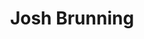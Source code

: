 ---
short_name: joshbrunning
title: Josh Brunning
position: 2nd Year SLLET Student<br>Phantom Radio Host & Producer<br>Head of Phantom TV
email: hello@josh.me.uk
twitter: _josh_justjosh
github: josh-justjosh
linkedin: joshua-brunning
#patreon: joshbrunning
instagram: josh.brunning
rss: https://blog.josh.me.uk/feed.xml
photo: https://pbs.twimg.com/profile_images/1451274575183024128/7dTpWnMl_400x400.jpg
website: https://josh.me.uk
---